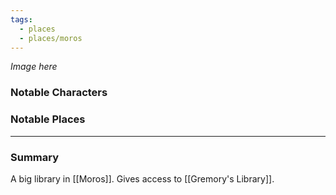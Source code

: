 ```yaml
---
tags:
  - places
  - places/moros
---
```

*Image here*

### Notable Characters


### Notable Places


___
### Summary
A big library in [[Moros]]. Gives access to [[Gremory's Library]].